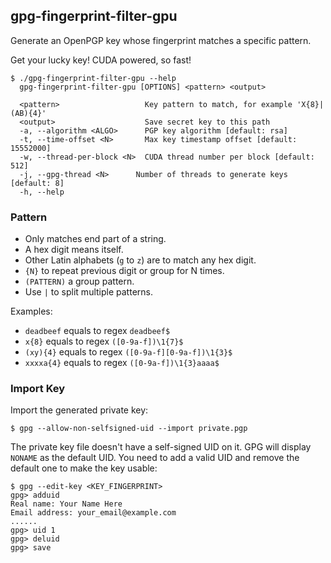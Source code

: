 ## gpg-fingerprint-filter-gpu

Generate an OpenPGP key whose fingerprint matches a specific pattern.

Get your lucky key! CUDA powered, so fast!

```
$ ./gpg-fingerprint-filter-gpu --help
  gpg-fingerprint-filter-gpu [OPTIONS] <pattern> <output>

  <pattern>                   Key pattern to match, for example 'X{8}|(AB){4}'
  <output>                    Save secret key to this path
  -a, --algorithm <ALGO>      PGP key algorithm [default: rsa]
  -t, --time-offset <N>       Max key timestamp offset [default: 15552000]
  -w, --thread-per-block <N>  CUDA thread number per block [default: 512]
  -j, --gpg-thread <N>      Number of threads to generate keys [default: 8]
  -h, --help
```

### Pattern

- Only matches end part of a string.
- A hex digit means itself.
- Other Latin alphabets (`g` to `z`) are to match any hex digit.
- `{N}` to repeat previous digit or group for N times.
- `(PATTERN)` a group pattern.
- Use `|` to split multiple patterns.

Examples:

- `deadbeef` equals to regex `deadbeef$`
- `x{8}` equals to regex `([0-9a-f])\1{7}$`
- `(xy){4}` equals to regex `([0-9a-f][0-9a-f])\1{3}$`
- `xxxxa{4}` equals to regex `([0-9a-f])\1{3}aaaa$`

### Import Key

Import the generated private key:

```
$ gpg --allow-non-selfsigned-uid --import private.pgp
```

The private key file doesn't have a self-signed UID on it. GPG will display `NONAME` as the default UID.
You need to add a valid UID and remove the default one to make the key usable:

```
$ gpg --edit-key <KEY_FINGERPRINT>
gpg> adduid
Real name: Your Name Here
Email address: your_email@example.com
......
gpg> uid 1
gpg> deluid
gpg> save
```
